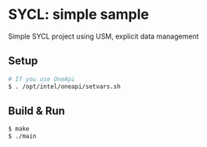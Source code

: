 # SYCL: simple sample

Simple SYCL project using USM, explicit data management

## Setup

```sh
# If you use OneApi
$ . /opt/intel/oneapi/setvars.sh
```

## Build & Run
```sh
$ make
$ ./main
```
